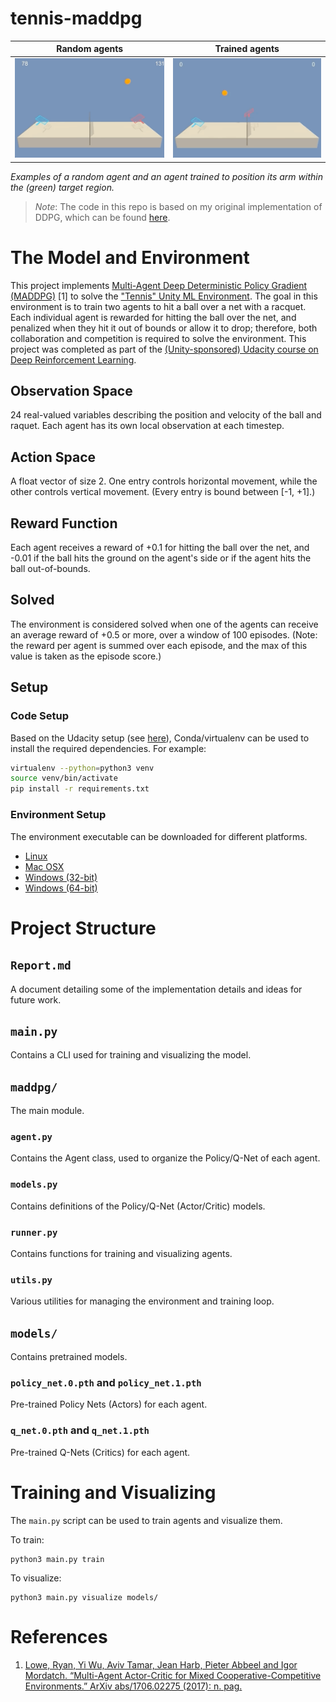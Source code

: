 # tennis-maddpg

Random agents              |  Trained agents
:-------------------------:|:-------------------------:
![trained agent](images/random.gif) | ![random agent](images/trained.gif)

*Examples of a random agent and an agent trained to position its arm within the (green) target region.*

> *Note*: The code in this repo is based on my original implementation of DDPG, which can be found [here](https://github.com/jstol/reacher-ddpg).

# The Model and Environment
This project implements [Multi-Agent Deep Deterministic Policy Gradient (MADDPG)](https://papers.nips.cc/paper/7217-multi-agent-actor-critic-for-mixed-cooperative-competitive-environments.pdf) [1]
to solve the ["Tennis" Unity ML Environment](https://github.com/Unity-Technologies/ml-agents/blob/master/docs/Learning-Environment-Examples.md#tennis).
The goal in this environment is to train two agents to hit a ball over a net with a racquet. Each individual agent is 
rewarded for hitting the ball over the net, and penalized when they hit it out of bounds or allow it to drop; therefore,
both collaboration and competition is required to solve the environment. This project was completed as part of the
[(Unity-sponsored) Udacity course on Deep Reinforcement Learning](https://unity3d.com/learn/drl-nanodegree).

## Observation Space
24 real-valued variables describing the position and velocity of the ball and raquet. Each agent has its own local
observation at each timestep.

## Action Space
A float vector of size 2. One entry controls horizontal movement, while the other controls vertical movement. (Every
entry is bound between [-1, +1].)

## Reward Function
Each agent receives a reward of +0.1 for hitting the ball over the net, and -0.01 if the ball hits the ground on the 
agent's side or if the agent hits the ball out-of-bounds.

## Solved
The environment is considered solved when one of the agents can receive an average reward of +0.5 or more, over a window
of 100 episodes. (Note: the reward per agent is summed over each episode, and the max of this value is taken as the
episode score.)

## Setup
### Code Setup
Based on the Udacity setup (see [here](https://github.com/udacity/deep-reinforcement-learning/tree/55474449a112fa72323f484c4b7a498c8dc84be1#dependencies)),
Conda/virtualenv can be used to install the required dependencies. For example:
```bash
virtualenv --python=python3 venv
source venv/bin/activate
pip install -r requirements.txt
```

### Environment Setup
The environment executable can be downloaded for different platforms.
- [Linux](https://s3-us-west-1.amazonaws.com/udacity-drlnd/P3/Tennis/Tennis_Linux.zip)
- [Mac OSX](https://s3-us-west-1.amazonaws.com/udacity-drlnd/P3/Tennis/Tennis.app.zip) 
- [Windows (32-bit)](https://s3-us-west-1.amazonaws.com/udacity-drlnd/P3/Tennis/Tennis_Windows_x86.zip)
- [Windows (64-bit)](https://s3-us-west-1.amazonaws.com/udacity-drlnd/P3/Tennis/Tennis_Windows_x86_64.zip)

# Project Structure
## `Report.md`
A document detailing some of the implementation details and ideas for future work.

## `main.py`
Contains a CLI used for training and visualizing the model.

## `maddpg/`
The main module.
### `agent.py`
Contains the Agent class, used to organize the Policy/Q-Net of each agent.
### `models.py`
Contains definitions of the Policy/Q-Net (Actor/Critic) models.
### `runner.py`
Contains functions for training and visualizing agents.
### `utils.py`
Various utilities for managing the environment and training loop.

## `models/`
Contains pretrained models.
### `policy_net.0.pth` and `policy_net.1.pth`
Pre-trained Policy Nets (Actors) for each agent.
### `q_net.0.pth` and `q_net.1.pth`
Pre-trained Q-Nets (Critics) for each agent.

# Training and Visualizing
The `main.py` script can be used to train agents and visualize them.

To train:
```
python3 main.py train
```

To visualize:
```
python3 main.py visualize models/
```

# References
1. [Lowe, Ryan, Yi Wu, Aviv Tamar, Jean Harb, Pieter Abbeel and Igor Mordatch. “Multi-Agent Actor-Critic for Mixed Cooperative-Competitive Environments.” ArXiv abs/1706.02275 (2017): n. pag.](https://www.semanticscholar.org/paper/Multi-Agent-Actor-Critic-for-Mixed-Environments-Lowe-Wu/7c3ece1ba41c415d7e81cfa5ca33a8de66efd434)

